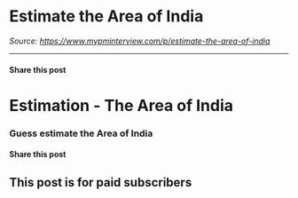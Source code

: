 # Estimate the Area of India

*Source: https://www.mypminterview.com/p/estimate-the-area-of-india*

---

#### Share this post

# Estimation -  The Area of India

### Guess estimate the Area of India

#### Share this post

## This post is for paid subscribers


